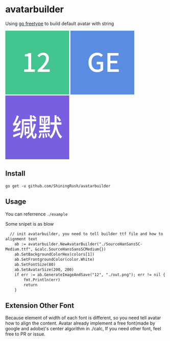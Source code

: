 # avatarbuilder
Using [go freetype](https://github.com/golang/freetype) to build default avatar with string


![number text](https://github.com/ShiningRush/avatarbuilder/blob/master/example/out.png "number text")
![english text](https://github.com/ShiningRush/avatarbuilder/blob/master/example/outEg.png "english text")
![chinese text](https://github.com/ShiningRush/avatarbuilder/blob/master/example/outCn.png "chinese text")

## Install

```
go get -u github.com/ShiningRush/avatarbuilder
```

## Usage

You can referrence `./example`

Some snipet is as blow

```
  // init avatarbuilder, you need to tell builder ttf file and how to alignment text
	ab := avatarbuilder.NewAvatarBuilder("./SourceHanSansSC-Medium.ttf", &calc.SourceHansSansSCMedium{})
	ab.SetBackgroundColorHex(colors[1])
	ab.SetFrontgroundColor(color.White)
	ab.SetFontSize(80)
	ab.SetAvatarSize(200, 200)
	if err := ab.GenerateImageAndSave("12", "./out.png"); err != nil {
		fmt.Println(err)
		return
	}
```

## Extension Other Font

Because element of width of each font is different, so you need tell avatar how to align the content.
Avatar already implement a free font(made by google and adobe)'s center algorithm in ./calc,
If you need other font, feel free to PR or issue.
